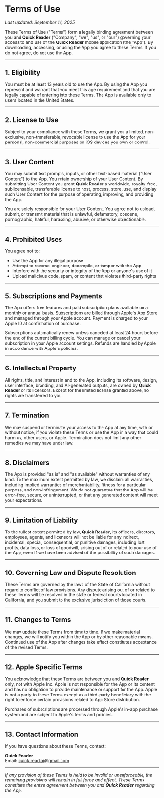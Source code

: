 # Terms of Use

_Last updated: September 14, 2025_

These Terms of Use ("Terms") form a legally binding agreement between you and **Quick Reader** ("Company", "we", "us", or "our") governing your access to and use of the **Quick Reader** mobile application (the "App"). By downloading, accessing, or using the App you agree to these Terms. If you do not agree, do not use the App.

---

## 1. Eligibility

You must be at least 13 years old to use the App. By using the App you represent and warrant that you meet this age requirement and that you are legally capable of entering into these Terms. The App is available only to users located in the United States.

---

## 2. License to Use

Subject to your compliance with these Terms, we grant you a limited, non-exclusive, non-transferable, revocable license to use the App for your personal, non-commercial purposes on iOS devices you own or control.

---

## 3. User Content

You may submit text prompts, inputs, or other text-based material ("User Content") to the App. You retain ownership of your User Content. By submitting User Content you grant **Quick Reader** a worldwide, royalty-free, sublicensable, transferable license to host, process, store, use, and display such User Content for the purpose of operating, improving, and providing the App.

You are solely responsible for your User Content. You agree not to upload, submit, or transmit material that is unlawful, defamatory, obscene, pornographic, hateful, harassing, abusive, or otherwise objectionable.

---

## 4. Prohibited Uses

You agree not to:

- Use the App for any illegal purpose  
- Attempt to reverse-engineer, decompile, or tamper with the App  
- Interfere with the security or integrity of the App or anyone's use of it  
- Upload malicious code, spam, or content that violates third-party rights  

---

## 5. Subscriptions and Payments

The App offers free features and paid subscription plans available on a monthly or annual basis. Subscriptions are billed through Apple's App Store and managed through your Apple account. Payment is charged to your Apple ID at confirmation of purchase.

Subscriptions automatically renew unless canceled at least 24 hours before the end of the current billing cycle. You can manage or cancel your subscription in your Apple account settings. Refunds are handled by Apple in accordance with Apple's policies.

---

## 6. Intellectual Property

All rights, title, and interest in and to the App, including its software, design, user interface, branding, and AI-generated outputs, are owned by **Quick Reader** or its licensors. Except for the limited license granted above, no rights are transferred to you.

---

## 7. Termination

We may suspend or terminate your access to the App at any time, with or without notice, if you violate these Terms or use the App in a way that could harm us, other users, or Apple. Termination does not limit any other remedies we may have under law.

---

## 8. Disclaimers

The App is provided "as is" and "as available" without warranties of any kind. To the maximum extent permitted by law, we disclaim all warranties, including implied warranties of merchantability, fitness for a particular purpose, and non-infringement. We do not guarantee that the App will be error-free, secure, or uninterrupted, or that any generated content will meet your expectations.

---

## 9. Limitation of Liability

To the fullest extent permitted by law, **Quick Reader**, its officers, directors, employees, agents, and licensors will not be liable for any indirect, incidental, special, consequential, or punitive damages, including lost profits, data loss, or loss of goodwill, arising out of or related to your use of the App, even if we have been advised of the possibility of such damages.

---

## 10. Governing Law and Dispute Resolution

These Terms are governed by the laws of the State of California without regard to conflict of law provisions. Any dispute arising out of or related to these Terms will be resolved in the state or federal courts located in California, and you submit to the exclusive jurisdiction of those courts.

---

## 11. Changes to Terms

We may update these Terms from time to time. If we make material changes, we will notify you within the App or by other reasonable means. Continued use of the App after changes take effect constitutes acceptance of the revised Terms.

---

## 12. Apple Specific Terms

You acknowledge that these Terms are between you and **Quick Reader** only, not with Apple Inc. Apple is not responsible for the App or its content and has no obligation to provide maintenance or support for the App. Apple is not a party to these Terms except as a third-party beneficiary with the right to enforce certain provisions related to App Store distribution.

Purchases of subscriptions are processed through Apple's in-app purchase system and are subject to Apple's terms and policies.

---

## 13. Contact Information

If you have questions about these Terms, contact:

**Quick Reader**  
Email: [quick.read.ai@gmail.com](mailto:quick.read.ai@gmail.com)

---

_If any provision of these Terms is held to be invalid or unenforceable, the remaining provisions will remain in full force and effect. These Terms constitute the entire agreement between you and **Quick Reader** regarding the App._
